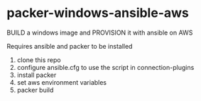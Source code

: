 # packer-windows-ansible-aws
BUILD a windows image and PROVISION it with ansible on AWS

Requires ansible and packer to be installed

1. clone this repo
2. configure ansible.cfg to use the script in connection-plugins
3. install packer
4. set aws environment variables
5. packer build
